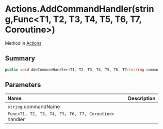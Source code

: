 # Actions.AddCommandHandler(string,Func<T1, T2, T3, T4, T5, T6, T7, Coroutine>)

Method in [Actions](/docs/api/csharp/yarn.unity.actions.md)

## Summary



```csharp
public void AddCommandHandler<T1, T2, T3, T4, T5, T6, T7>(string commandName, Func<T1, T2, T3, T4, T5, T6, T7, Coroutine> handler);
```

## Parameters

|Name|Description|
|:---|:---|
|`string` commandName||
|`Func<T1, T2, T3, T4, T5, T6, T7, Coroutine>` handler||

